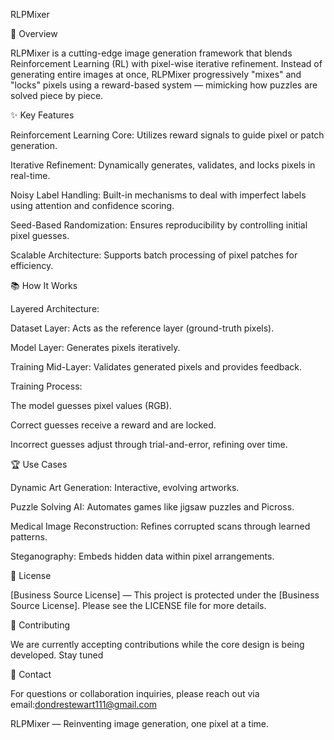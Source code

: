 RLPMixer

🚀 Overview

RLPMixer is a cutting-edge image generation framework that blends Reinforcement Learning (RL) with pixel-wise iterative refinement. Instead of generating entire images at once, RLPMixer progressively "mixes" and "locks" pixels using a reward-based system — mimicking how puzzles are solved piece by piece.

✨ Key Features

Reinforcement Learning Core: Utilizes reward signals to guide pixel or patch generation.

Iterative Refinement: Dynamically generates, validates, and locks pixels in real-time.

Noisy Label Handling: Built-in mechanisms to deal with imperfect labels using attention and confidence scoring.

Seed-Based Randomization: Ensures reproducibility by controlling initial pixel guesses.

Scalable Architecture: Supports batch processing of pixel patches for efficiency.

📚 How It Works

Layered Architecture:

Dataset Layer: Acts as the reference layer (ground-truth pixels).

Model Layer: Generates pixels iteratively.

Training Mid-Layer: Validates generated pixels and provides feedback.

Training Process:

The model guesses pixel values (RGB).

Correct guesses receive a reward and are locked.

Incorrect guesses adjust through trial-and-error, refining over time.

🏆 Use Cases

Dynamic Art Generation: Interactive, evolving artworks.

Puzzle Solving AI: Automates games like jigsaw puzzles and Picross.

Medical Image Reconstruction: Refines corrupted scans through learned patterns.

Steganography: Embeds hidden data within pixel arrangements.

📄 License

[Business Source License] — This project is protected under the [Business Source License]. Please see the LICENSE file for more details.

🤝 Contributing

We are currently accepting contributions while the core design is being developed. Stay tuned 

📧 Contact

For questions or collaboration inquiries, please reach out via email:dondrestewart111@gmail.com

RLPMixer — Reinventing image generation, one pixel at a time.

